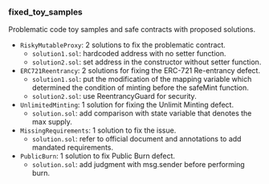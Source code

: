 ### fixed_toy_samples

Problematic code toy samples and safe contracts with proposed solutions.

- `RiskyMutableProxy`: 2 solutions to fix the problematic contract.
  - `solution1.sol`: hardcoded address with no setter function.
  - `solution2.sol`: set address in the constructor without setter function.
- `ERC721Reentrancy`: 2 solutions for fixing the ERC-721 Re-entrancy defect.
  - `solution1.sol`: put the modification of the mapping variable which determined the condition of minting before the safeMint function.
  - `solution2.sol`: use ReentrancyGuard for security.
- `UnlimitedMinting`: 1 solution for fixing the Unlimit Minting defect.
  - `solution.sol`: add comparison with state variable that denotes the max supply.
- `MissingRequirements`: 1 solution to fix the issue.
  - `solution.sol`: refer to official document and annotations to add mandated requirements.
- `PublicBurn`: 1 solution to fix Public Burn defect.
  - `solution.sol`: add judgment with msg.sender before performing burn.
